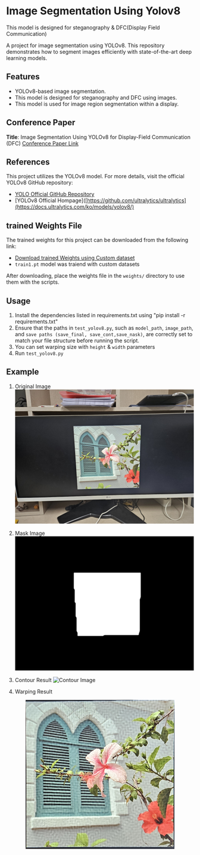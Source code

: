 # Image Segmentation Using Yolov8 
This model is designed for steganography & DFC(Display Field Communication)


A project for image segmentation using YOLOv8. This repository demonstrates how to segment images efficiently with state-of-the-art deep learning models.

## Features
- YOLOv8-based image segmentation.
- This model is designed for steganography and DFC using images.
- This model is used for image region segmentation within a display.

## Conference Paper
**Title**: Image Segmentation Using YOLOv8 for Display-Field Communication (DFC) 
 [Conference Paper Link](https://ieeexplore.ieee.org/document/10774043)

## References
This project utilizes the YOLOv8 model. For more details, visit the official YOLOv8 GitHub repository:

- [YOLO Official GitHub Repository](https://github.com/ultralytics/ultralytics)
- [YOLOv8 Official Hompage]([https://github.com/ultralytics/ultralytics](https://docs.ultralytics.com/ko/models/yolov8/)


## trained Weights File

The trained weights for this project can be downloaded from the following link:

- [Download trained Weights using Custom dataset](https://drive.google.com/file/d/1MtDCr5guhAzoD9s4G-XIF445vmTzLTzg/view?usp=drive_link)
- `train1.pt` model was traiend with custom datasets

After downloading, place the weights file in the `weights/` directory to use them with the scripts.

## Usage
1. Install the dependencies listed in requirements.txt using "pip install -r requirements.txt"
2. Ensure that the paths in `test_yolov8.py`, such as `model_path`, `image_path`, and `save paths (save_final, save_cont,save_nask)`, are correctly set to match your file structure before running the script.
3. You can set warping size with `height` & `width` parameters
4.  Run `test_yolov8.py`


## Example
1. Original Image
![Original Image](/example/1.jpg)

2. Mask Image
![Mask Image](/example/mask.png)

3. Contour Result
![Contour Image](/example/cont.png)

4. Warping Result

<div align="center">
  <img src="/example/result.png" alt="Warping Image" width="400" />
</div>



